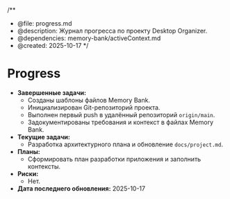 /**
 * @file: progress.md
 * @description: Журнал прогресса по проекту Desktop Organizer.
 * @dependencies: memory-bank/activeContext.md
 * @created: 2025-10-17
 */

# Progress

- **Завершенные задачи:**
  - Созданы шаблоны файлов Memory Bank.
  - Инициализирован Git-репозиторий проекта.
  - Выполнен первый push в удалённый репозиторий `origin/main`.
  - Задокументированы требования и контекст в файлах Memory Bank.
- **Текущие задачи:**
  - Разработка архитектурного плана и обновление `docs/project.md`.
- **Планы:**
  - Сформировать план разработки приложения и заполнить контексты.
- **Риски:**
  - Нет.
- **Дата последнего обновления:** 2025-10-17
